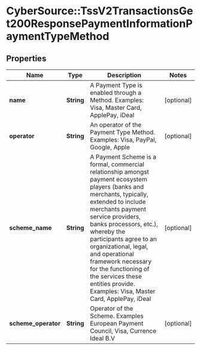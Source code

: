 # CyberSource::TssV2TransactionsGet200ResponsePaymentInformationPaymentTypeMethod

## Properties
Name | Type | Description | Notes
------------ | ------------- | ------------- | -------------
**name** | **String** | A Payment Type is enabled through a Method. Examples: Visa, Master Card, ApplePay, iDeal  | [optional] 
**operator** | **String** | An operator of the Payment Type Method. Examples: Visa, PayPal, Google, Apple  | [optional] 
**scheme_name** | **String** | A Payment Scheme is a formal, commercial relationship amongst payment ecosystem players (banks and merchants, typically, extended to include merchants payment service providers, banks processors, etc.), whereby the participants agree to an organizational, legal, and operational framework necessary for the functioning of the services these entities provide. Examples: Visa, Master Card, ApplePay, iDeal  | [optional] 
**scheme_operator** | **String** | Operator of the Scheme. Examples European Payment Council, Visa, Currence Ideal B.V  | [optional] 


